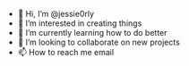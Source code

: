 - 👋 Hi, I’m @jessie0rly
- 👀 I’m interested in creating things
- 🌱 I’m currently learning how to do better
- 💞️ I’m looking to collaborate on new projects
- 📫 How to reach me email

<!---
jessie0rly/jessie0rly is a ✨ special ✨ repository because its `README.md` (this file) appears on your GitHub profile.
You can click the Preview link to take a look at your changes.
--->
